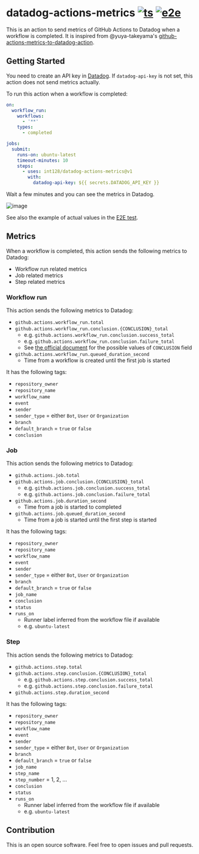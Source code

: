 # datadog-actions-metrics [![ts](https://github.com/int128/datadog-actions-metrics/actions/workflows/ts.yaml/badge.svg)](https://github.com/int128/datadog-actions-metrics/actions/workflows/ts.yaml) [![e2e](https://github.com/int128/datadog-actions-metrics/actions/workflows/e2e.yaml/badge.svg)](https://github.com/int128/datadog-actions-metrics/actions/workflows/e2e.yaml)

This is an action to send metrics of GitHub Actions to Datadog when a workflow is completed.
It is inspired from @yuya-takeyama's [github-actions-metrics-to-datadog-action](https://github.com/yuya-takeyama/github-actions-metrics-to-datadog-action).


## Getting Started

You need to create an API key in [Datadog](https://docs.datadoghq.com/account_management/api-app-keys/).
If `datadog-api-key` is not set, this action does not send metrics actually.

To run this action when a workflow is completed:

```yaml
on:
  workflow_run:
    workflows:
      - '**'
    types:
      - completed

jobs:
  submit:
    runs-on: ubuntu-latest
    timeout-minutes: 10
    steps:
      - uses: int128/datadog-actions-metrics@v1
        with:
          datadog-api-key: ${{ secrets.DATADOG_API_KEY }}
```

Wait a few minutes and you can see the metrics in Datadog.

![image](https://user-images.githubusercontent.com/321266/126857281-f0257fec-3079-4cff-98ab-07070e306391.png)

See also the example of actual values in the [E2E test](https://github.com/int128/datadog-actions-metrics/actions/workflows/e2e.yaml).


## Metrics

When a workflow is completed, this action sends the following metrics to Datadog:

- Workflow run related metrics
- Job related metrics
- Step related metrics


### Workflow run

This action sends the following metrics to Datadog:

- `github.actions.workflow_run.total`
- `github.actions.workflow_run.conclusion.{CONCLUSION}_total`
  - e.g. `github.actions.workflow_run.conclusion.success_total`
  - e.g. `github.actions.workflow_run.conclusion.failure_total`
  - See [the official document](https://docs.github.com/en/rest/reference/checks#create-a-check-run) for the possible values of `CONCLUSION` field
- `github.actions.workflow_run.queued_duration_second`
  - Time from a workflow is created until the first job is started

It has the following tags:

- `repository_owner`
- `repository_name`
- `workflow_name`
- `event`
- `sender`
- `sender_type` = either `Bot`, `User` or `Organization`
- `branch`
- `default_branch` = `true` or `false`
- `conclusion`

### Job

This action sends the following metrics to Datadog:

- `github.actions.job.total`
- `github.actions.job.conclusion.{CONCLUSION}_total`
  - e.g. `github.actions.job.conclusion.success_total`
  - e.g. `github.actions.job.conclusion.failure_total`
- `github.actions.job.duration_second`
  - Time from a job is started to completed
- `github.actions.job.queued_duration_second`
  - Time from a job is started until the first step is started

It has the following tags:

- `repository_owner`
- `repository_name`
- `workflow_name`
- `event`
- `sender`
- `sender_type` = either `Bot`, `User` or `Organization`
- `branch`
- `default_branch` = `true` or `false`
- `job_name`
- `conclusion`
- `status`
- `runs_on`
  - Runner label inferred from the workflow file if available
  - e.g. `ubuntu-latest`

### Step

This action sends the following metrics to Datadog:

- `github.actions.step.total`
- `github.actions.step.conclusion.{CONCLUSION}_total`
  - e.g. `github.actions.step.conclusion.success_total`
  - e.g. `github.actions.step.conclusion.failure_total`
- `github.actions.step.duration_second`

It has the following tags:

- `repository_owner`
- `repository_name`
- `workflow_name`
- `event`
- `sender`
- `sender_type` = either `Bot`, `User` or `Organization`
- `branch`
- `default_branch` = `true` or `false`
- `job_name`
- `step_name`
- `step_number` = 1, 2, ...
- `conclusion`
- `status`
- `runs_on`
  - Runner label inferred from the workflow file if available
  - e.g. `ubuntu-latest`


## Contribution

This is an open source software.
Feel free to open issues and pull requests.
